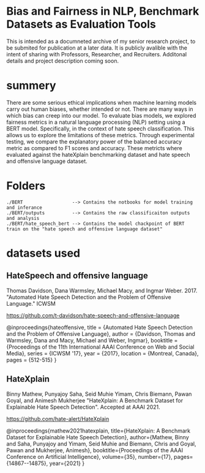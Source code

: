 
# Bias and Fairness in NLP, Benchmark Datasets as Evaluation Tools

This is intended as a documneted archive of my senior research project, to be submited for publication at a later data. It is publicly avalible with the intent of sharing with Professors, Researcher, and Recruiters. Additonal details and project description coming soon.

# summery
There are some serious ethical implications when machine learning models carry out human biases, whether intended or not. There are many ways in which bias can creep into our model. To evaluate bias models, we explored fairness metrics in a natural language processing (NLP) setting using a BERT model. Specifically, in the context of hate speech classification. This allows us to explore the limitations of these metrics. Through experimental testing, we compare the explanatory power of the balanced accuracy metric as compared to F1 scores and accuracy. These metricts where evaluated against the hateXplain benchmarking dataset and hate speech and offensive language dataset. 


# Folders
~~~
./BERT                  --> Contains the notbooks for model training and inferance
./BERT/outputs          --> Contains the raw classificaiton outputs and analysis
./BERT/hate_speech_bert --> Contains the model chackpoint of BERT train on the "hate speech and offensive language dataset"
~~~


# datasets used

## HateSpeech and offensive language

  Thomas Davidson, Dana Warmsley, Michael Macy, and Ingmar Weber. 2017. "Automated Hate Speech Detection and the Problem of Offensive Language." ICWSM

https://github.com/t-davidson/hate-speech-and-offensive-language

@inproceedings{hateoffensive,
  title = {Automated Hate Speech Detection and the Problem of Offensive Language},
  author = {Davidson, Thomas and Warmsley, Dana and Macy, Michael and Weber, Ingmar}, 
  booktitle = {Proceedings of the 11th International AAAI Conference on Web and Social Media},
  series = {ICWSM '17},
  year = {2017},
  location = {Montreal, Canada},
  pages = {512-515}
  }

## HateXplain

  Binny Mathew, Punyajoy Saha, Seid Muhie Yimam, Chris Biemann, Pawan Goyal, and Animesh Mukherjee "HateXplain: A Benchmark Dataset for Explainable Hate Speech Detection". Accepted at AAAI 2021.
  
 https://github.com/hate-alert/HateXplain

@inproceedings{mathew2021hatexplain,
  title={HateXplain: A Benchmark Dataset for Explainable Hate Speech Detection},
  author={Mathew, Binny and Saha, Punyajoy and Yimam, Seid Muhie and Biemann, Chris and Goyal, Pawan and Mukherjee, Animesh},
  booktitle={Proceedings of the AAAI Conference on Artificial Intelligence},
  volume={35},
  number={17},
  pages={14867--14875},
  year={2021}
}
